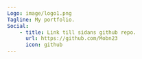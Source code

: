 ```yaml
---
Logo: image/logo1.png
Tagline: My portfolio.
Social:
    - title: Link till sidans github repo.
      url: https://github.com/Mobn23
      icon: github
---
```

